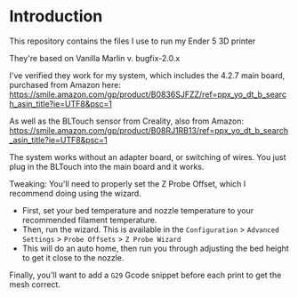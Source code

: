 # Introduction
This repository contains the files I use to run my Ender 5 3D printer

They're based on Vanilla Marlin v. bugfix-2.0.x

I've verified they work for my system, which includes the 4.2.7 main board, purchased from Amazon here:
https://smile.amazon.com/gp/product/B0836SJFZZ/ref=ppx_yo_dt_b_search_asin_title?ie=UTF8&psc=1

As well as the BLTouch sensor from Creality, also from Amazon:
https://smile.amazon.com/gp/product/B08RJ1RB13/ref=ppx_yo_dt_b_search_asin_title?ie=UTF8&psc=1

The system works without an adapter board, or switching of wires. You just plug in the BLTouch into the main board and it works. 

Tweaking: 
You'll need to properly set the Z Probe Offset, which I recommend doing using the wizard. 
* First, set your bed temperature and nozzle temperature to your recommended filament temperature. 
* Then, run the wizard. This is available in the
  `Configuration` > `Advanced Settings` > `Probe Offsets` > `Z Probe Wizard`
* This will do an auto home, then run you through adjusting the bed height to get it close to the nozzle. 

Finally, you'll want to add a `G29` Gcode snippet before each print to get the mesh correct. 
